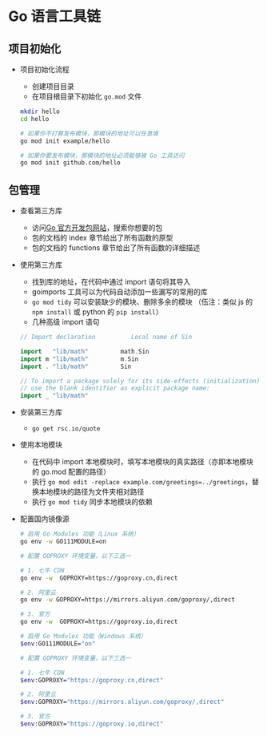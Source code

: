 # Go 语言工具链

## 项目初始化

- 项目初始化流程
  - 创建项目目录
  - 在项目根目录下初始化 `go.mod` 文件

  ```bash
  mkdir hello
  cd hello

  # 如果你不打算发布模块，那模块的地址可以任意填
  go mod init example/hello

  # 如果你要发布模块，那模块的地址必须能够被 Go 工具访问
  go mod init github.com/hello
  ```

## 包管理

- 查看第三方库
  - 访问[Go 官方开发包网站][1]，搜索你想要的包
  - 包的文档的 index 章节给出了所有函数的原型
  - 包的文档的 functions 章节给出了所有函数的详细描述

- 使用第三方库
  - 找到库的地址，在代码中通过 import 语句将其导入
  - goimports 工具可以为代码自动添加一些漏写的常用的库
  - `go mod tidy` 可以安装缺少的模块、删除多余的模块
    （伍注：类似 js 的 `npm install` 或 python 的 `pip install`）
  - 几种高级 import 语句

  ```go
  // Import declaration          Local name of Sin

  import   "lib/math"         math.Sin
  import m "lib/math"         m.Sin
  import . "lib/math"         Sin

  // To import a package solely for its side-effects (initialization),
  // use the blank identifier as explicit package name:
  import _ "lib/math"
  ```

- 安装第三方库
  - `go get rsc.io/quote`

- 使用本地模块
  - 在代码中 import 本地模块时，填写本地模块的真实路径（亦即本地模块的 go.mod 配置的路径）
  - 执行 `go mod edit -replace example.com/greetings=../greetings`，替换本地模块的路径为文件夹相对路径
  - 执行 `go mod tidy` 同步本地模块的依赖

- 配置国内镜像源

  ```bash
  # 启用 Go Modules 功能（Linux 系统）
  go env -w GO111MODULE=on

  # 配置 GOPROXY 环境变量，以下三选一

  # 1. 七牛 CDN
  go env -w  GOPROXY=https://goproxy.cn,direct

  # 2. 阿里云
  go env -w GOPROXY=https://mirrors.aliyun.com/goproxy/,direct

  # 3. 官方
  go env -w  GOPROXY=https://goproxy.io,direct
  ```

  ```sh
  # 启用 Go Modules 功能（Windows 系统）
  $env:GO111MODULE="on"

  # 配置 GOPROXY 环境变量，以下三选一

  # 1. 七牛 CDN
  $env:GOPROXY="https://goproxy.cn,direct"

  # 2. 阿里云
  $env:GOPROXY="https://mirrors.aliyun.com/goproxy/,direct"

  # 3. 官方
  $env:GOPROXY="https://goproxy.io,direct"
  ```

  [1]: https://pkg.go.dev/
